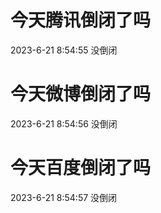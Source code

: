 # 今天腾讯倒闭了吗

2023-6-21 8:54:55 没倒闭

# 今天微博倒闭了吗

2023-6-21 8:54:56 没倒闭

# 今天百度倒闭了吗

2023-6-21 8:54:57 没倒闭

